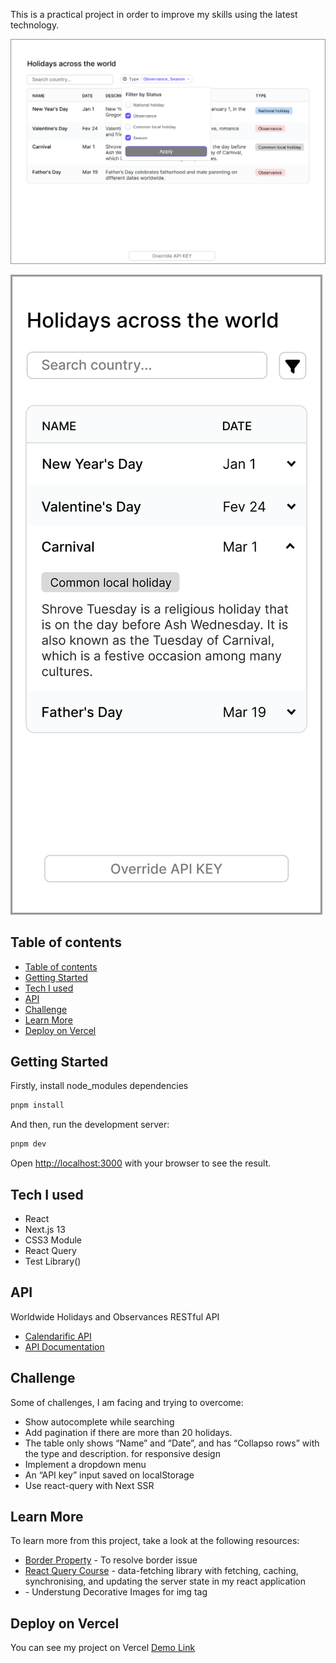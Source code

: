 This is a practical project in order to improve my skills using the latest technology.

![desktop_preview](./public/desktop_demo.png)

![mobile_preview](./public/mobile_demo.png)

## Table of contents

- [Table of contents](#table-of-contents)
- [Getting Started](#getting-started)
- [Tech I used](#tech-i-used)
- [API](#api)
- [Challenge](#challenge)
- [Learn More](#learn-more)
- [Deploy on Vercel](#deploy-on-vercel)

## Getting Started

Firstly, install node_modules dependencies

```bash
pnpm install
```

And then, run the development server:

```bash
pnpm dev
```

Open [http://localhost:3000](http://localhost:3000) with your browser to see the result.

## Tech I used

- React
- Next.js 13
- CSS3 Module
- React Query
- Test Library()

## API

Worldwide Holidays and Observances RESTful API

- [Calendarific API](https://calendarific.com/api-documentation)
- [API Documentation](https://calendarific.com/api-documentation)

## Challenge

Some of challenges, I am facing and trying to overcome:

- Show autocomplete while searching
- Add pagination if there are more than 20 holidays.
- The table only shows “Name” and “Date”, and has “Collapso rows” with the type and description. for responsive design
- Implement a dropdown menu
- An “API key” input saved on localStorage
- Use react-query with Next SSR

## Learn More

To learn more from this project, take a look at the following resources:

- [Border Property](https://stackoverflow.com/questions/628301/the-border-radius-property-and-border-collapsecollapse-dont-mix-how-can-i-use) - To resolve border issue
- [React Query Course](https://www.youtube.com/watch?v=NQULKpW6hK4) - data-fetching library with fetching, caching, synchronising, and updating the server state in my react application
- [](https://www.w3.org/WAI/tutorials/images/decorative/) - Understung Decorative Images for img tag

## Deploy on Vercel

You can see my project on Vercel [Demo Link](https://world-holidays.vercel.app)

